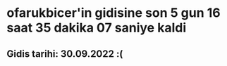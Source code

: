 # ofarukbicer'in gidisine son 5 gun 16 saat 35 dakika 07 saniye kaldi

## Gidis tarihi: 30.09.2022 :(